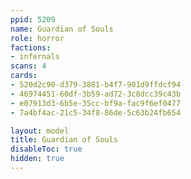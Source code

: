 ```yaml
---
ppid: 5209
name: Guardian of Souls
role: horror
factions:
- infernals
scans: 4
cards:
- 520d2c90-d379-3881-b4f7-901d9ffdcf94
- 46974451-60df-3b59-ad72-3c8dcc39c43b
- e07913d3-6b5e-35cc-bf9a-fac9f6ef0477
- 7a4bf4ac-21c5-34f8-86de-5c63b24fb654

layout: model
title: Guardian of Souls
disableToc: true
hidden: true
---
```

